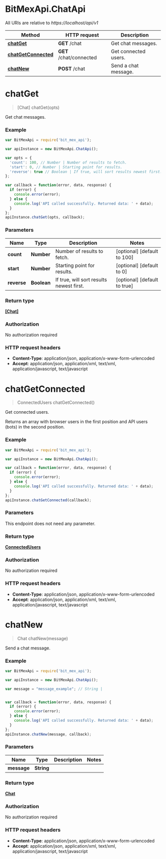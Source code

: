 # BitMexApi.ChatApi

All URIs are relative to *https://localhost/api/v1*

Method | HTTP request | Description
------------- | ------------- | -------------
[**chatGet**](ChatApi.md#chatGet) | **GET** /chat | Get chat messages.
[**chatGetConnected**](ChatApi.md#chatGetConnected) | **GET** /chat/connected | Get connected users.
[**chatNew**](ChatApi.md#chatNew) | **POST** /chat | Send a chat message.


<a name="chatGet"></a>
# **chatGet**
> [Chat] chatGet(opts)

Get chat messages.

### Example
```javascript
var BitMexApi = require('bit_mex_api');

var apiInstance = new BitMexApi.ChatApi();

var opts = { 
  'count': 100, // Number | Number of results to fetch.
  'start': 0, // Number | Starting point for results.
  'reverse': true // Boolean | If true, will sort results newest first.
};

var callback = function(error, data, response) {
  if (error) {
    console.error(error);
  } else {
    console.log('API called successfully. Returned data: ' + data);
  }
};
apiInstance.chatGet(opts, callback);
```

### Parameters

Name | Type | Description  | Notes
------------- | ------------- | ------------- | -------------
 **count** | **Number**| Number of results to fetch. | [optional] [default to 100]
 **start** | **Number**| Starting point for results. | [optional] [default to 0]
 **reverse** | **Boolean**| If true, will sort results newest first. | [optional] [default to true]

### Return type

[**[Chat]**](Chat.md)

### Authorization

No authorization required

### HTTP request headers

 - **Content-Type**: application/json, application/x-www-form-urlencoded
 - **Accept**: application/json, application/xml, text/xml, application/javascript, text/javascript

<a name="chatGetConnected"></a>
# **chatGetConnected**
> ConnectedUsers chatGetConnected()

Get connected users.

Returns an array with browser users in the first position and API users (bots) in the second position.

### Example
```javascript
var BitMexApi = require('bit_mex_api');

var apiInstance = new BitMexApi.ChatApi();

var callback = function(error, data, response) {
  if (error) {
    console.error(error);
  } else {
    console.log('API called successfully. Returned data: ' + data);
  }
};
apiInstance.chatGetConnected(callback);
```

### Parameters
This endpoint does not need any parameter.

### Return type

[**ConnectedUsers**](ConnectedUsers.md)

### Authorization

No authorization required

### HTTP request headers

 - **Content-Type**: application/json, application/x-www-form-urlencoded
 - **Accept**: application/json, application/xml, text/xml, application/javascript, text/javascript

<a name="chatNew"></a>
# **chatNew**
> Chat chatNew(message)

Send a chat message.

### Example
```javascript
var BitMexApi = require('bit_mex_api');

var apiInstance = new BitMexApi.ChatApi();

var message = "message_example"; // String | 


var callback = function(error, data, response) {
  if (error) {
    console.error(error);
  } else {
    console.log('API called successfully. Returned data: ' + data);
  }
};
apiInstance.chatNew(message, callback);
```

### Parameters

Name | Type | Description  | Notes
------------- | ------------- | ------------- | -------------
 **message** | **String**|  | 

### Return type

[**Chat**](Chat.md)

### Authorization

No authorization required

### HTTP request headers

 - **Content-Type**: application/json, application/x-www-form-urlencoded
 - **Accept**: application/json, application/xml, text/xml, application/javascript, text/javascript

